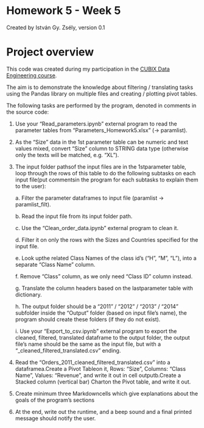 # Homework 5 - Week 5
Created by István Gy. Zsély, version 0.1

# Project overview
This code was created during my participation in the [CUBIX Data Engineering course](https://courses.cubixedu.com/kepzes/data-engineer-23q4).

The aim is to demonstrate the knowledge about filtering / translating tasks using the Pandas library on multiple files and creating / plotting pivot tables.

The following tasks are performed by the program, denoted in comments in the source code:

1. Use your “Read_parameters.ipynb” external program to read the parameter tables from “Parameters_Homework5.xlsx” (-> paramlist).

2. As the “Size” data in the 1st parameter table can be numeric and text values mixed, convert “Size” column to STRING data type (otherwise only the texts will be matched, e.g. “XL”).

3. The input folder pathsof the input files are in the 1stparameter table, loop through the rows of this table to do the following subtasks on each input file(put commentsin the program for each subtasks to explain them to the user):

    a. Filter the parameter dataframes to input file (paramlist -> paramlist_filt).

    b. Read the input file from its input folder path.
    
    c. Use the “Clean_order_data.ipynb” external program to clean it.

    d. Filter it on only the rows with the Sizes and Countries specified for the input file.
    
    e. Look upthe related Class Names of the class id’s (“H”, “M”, “L”), into a separate “Class Name” column.
    
    f. Remove “Class” column, as we only need “Class ID” column instead.
    
    g. Translate the column headers based on the lastparameter table with dictionary.
    
    h. The output folder should be a “2011” / “2012” / “2013” / “2014” subfolder inside the “Output” folder (based on input file’s name), the program should create these folders (if they do not exist).
    
    i. Use your “Export_to_csv.ipynb” external program to export the cleaned, filtered, translated dataframe to the output folder, the output file’s name should be the same as the input file, but with a “_cleaned_filtered_translated.csv” ending.

4. Read the “Orders_2011_cleaned_filtered_translated.csv” into a dataframea.Create a Pivot Tableon it, Rows: “Size”, Columns: “Class Name”, Values: “Revenue”, and write it out in cell outputb.Create a Stacked column (vertical bar) Charton the Pivot table, and write it out.

5. Create minimum three Markdowncells which give explanations about the goals of the program’s sections

6. At the end, write out the runtime, and a beep sound and a final printed message should notify the user.